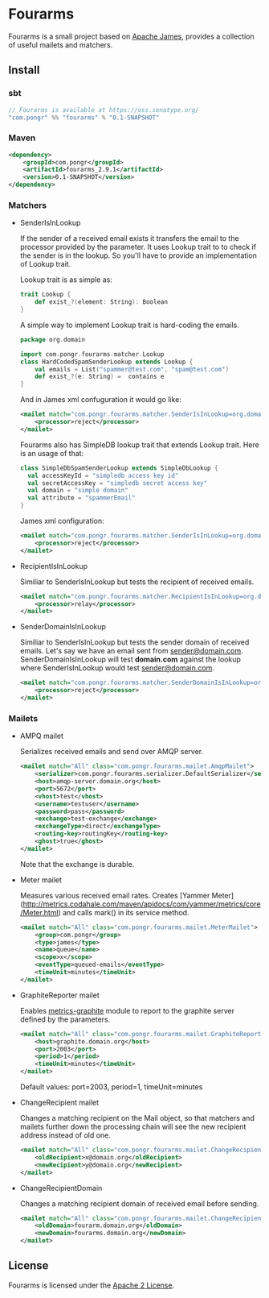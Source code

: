 # Fourarms

Fourarms is a small project based on [Apache James](http://james.apache.org), provides a collection of useful mailets and matchers.

## Install

### sbt 
```scala
// Fourarms is available at https://oss.sonatype.org/
"com.pongr" %% "fourarms" % "0.1-SNAPSHOT"
```

### Maven

```xml
<dependency>
    <groupId>com.pongr</groupId>
    <artifactId>fourarms_2.9.1</artifactId>
    <version>0.1-SNAPSHOT</version>
</dependency>
```

### Matchers

* SenderIsInLookup

  If the sender of a received email exists it transfers the email to the processor provided by the parameter. It uses Lookup trait to to check if the sender is in the lookup. So you'll have to provide an implementation of Lookup trait.

  Lookup trait is as simple as:
  ```scala
  trait Lookup {
      def exist_?(element: String): Boolean
  }
  ```
  A simple way to implement Lookup trait is hard-coding the emails.

  ```scala
  package org.domain

  import com.pongr.fourarms.matcher.Lookup
  class HardCodedSpamSenderLookup extends Lookup {
      val emails = List("spammer@test.com", "spam@test.com")
      def exist_?(e: String) =  contains e
  }
  ```

  And in James xml confuguration it would go like:
  ```xml
  <mailet match="com.pongr.fourarms.matcher.SenderIsInLookup=org.domain.HardCodedSpamSenderLookup" class="ToProcessor">
      <processor>reject</processor>
  </mailet>
  ```
  Fourarms also has SimpleDB lookup trait that extends Lookup trait. Here is an usage of that:

  ```scala
  class SimpleDbSpamSenderLookup extends SimpleDbLookup {
    val accessKeyId = "simpledb access key id"
    val secretAccessKey = "simpledb secret access key"
    val domain = "simple domain"
    val attribute = "spammerEmail"
  }
  ```

  James xml configuration:
  ```xml
  <mailet match="com.pongr.fourarms.matcher.SenderIsInLookup=org.domain.SimpleDbSpamSenderLookup" class="ToProcessor">
      <processor>reject</processor>
  </mailet>


* RecipientIsInLookup

  Similiar to SenderIsInLookup but tests the recipient of received emails.
  ```xml
  <mailet match="com.pongr.fourarms.matcher.RecipientIsInLookup=org.domain.RecipientLookup" class="ToProcessor">
      <processor>relay</processor>
  </mailet>
  ```

* SenderDomainIsInLookup

  Similiar to SenderIsInLookup but tests the sender domain of received emails. Let's say we have an email sent from sender@domain.com. SenderDomainIsInLookup will test **domain.com** against the lookup where SenderIsInLookup would test sender@domain.com.

  ```xml
  <mailet match="com.pongr.fourarms.matcher.SenderDomainIsInLookup=org.domain.SpamSenderDomainLookup" class="ToProcessor">
      <processor>reject</processor>
  </mailet>
  ```

### Mailets

* AMPQ mailet

  Serializes received emails and send over AMQP server.
  ```xml
  <mailet match="All" class="com.pongr.fourarms.mailet.AmqpMailet">
      <serializer>com.pongr.fourarms.serializer.DefaultSerializer</serializer>
      <host>amqp-server.domain.org</host>
      <port>5672</port>
      <vhost>test</vhost>
      <username>testuser</username>
      <password>pass</password>
      <exchange>test-exchange</exchange>
      <exchangeType>direct</exchangeType>
      <routing-key>routingKey</routing-key>
      <ghost>true</ghost>
  </mailet>
  ```
  Note that the exchange is durable.

* Meter mailet

  Measures various received email rates. Creates [Yammer Meter] (http://metrics.codahale.com/maven/apidocs/com/yammer/metrics/core/Meter.html) and calls mark() in its service method. 
  ```xml
  <mailet match="All" class="com.pongr.fourarms.mailet.MeterMailet">
      <group>com.pongr</group>
      <type>james</type>
      <name>queue</name>
      <scope>x</scope>
      <eventType>queued-emails</eventType>
      <timeUnit>minutes</timeUnit>
  </mailet>
  ```

* GraphiteReporter mailet

  Enables [metrics-graphite](http://metrics.codahale.com/manual/graphite/) module to report to the graphite server defined by the parameters.
  ```xml
  <mailet match="All" class="com.pongr.fourarms.mailet.GraphiteReporterMailet">
      <host>graphite.domain.org</host>
      <port>2003</port>
      <period>1</period>
      <timeUnit>minutes</timeUnit>
  </mailet>
  ```
  Default values: port=2003, period=1, timeUnit=minutes

* ChangeRecipient mailet

  Changes a matching recipient on the Mail object, so that matchers and mailets further down the processing chain will see the new recipient address instead of old one.
  ```xml
  <mailet match="All" class="com.pongr.fourarms.mailet.ChangeRecipient">
      <oldRecipient>x@domain.org</oldRecipient>
      <newRecipient>y@domain.org</newRecipient>
  </mailet>
  ```

* ChangeRecipientDomain

  Changes a matching recipient domain of received email before sending.
  ```xml
  <mailet match="All" class="com.pongr.fourarms.mailet.ChangeRecipientDomain">
      <oldDomain>fourarm.domain.org</oldDomain>
      <newDomain>fourarms.domain.org</newDomain>
  </mailet>
  ```

## License

Fourarms is licensed under the [Apache 2 License](http://www.apache.org/licenses/LICENSE-2.0.txt).
